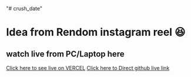 "# crush_date" 
# Idea from Rendom instagram reel 😆
## watch live from PC/Laptop here
[Click here to see live on VERCEL](https://crush-date.vercel.app/)
[Click here to Direct github live link](https://urvish-xyz.github.io/crush_date/)